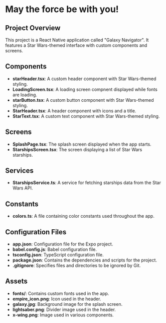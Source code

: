 # May the force be with you!


## Project Overview

This project is a React Native application called "Galaxy Navigator". It features a Star Wars-themed interface with custom components and screens.

## Components

- **starHeader.tsx**: A custom header component with Star Wars-themed styling.
- **LoadingScreen.tsx**: A loading screen compnent displayed while fonts are loading.
- **starButton.tsx**: A custom button component with Star Wars-themed styling.
- **StarHeader.tsx**: A header component with icons and a title.
- **StarText.tsx**: A custom text component with Star Wars-themed styling.

## Screens

- **SplashPage.tsx**: The splash screen displayed when the app starts.
- **StarshipsScreen.tsx**: The screen displaying a list of Star Wars starships.

## Services

- **StarshipsService.ts**: A service for fetching starships data from the Star Wars API.

## Constants

- **colors.ts**: A file containing color constants used throughout the app.

## Configuration Files

- **app.json**: Configuration file for the Expo project.
- **babel.config.js**: Babel configuration file.
- **tsconfig.json**: TypeScript configuration file.
- **package.json**: Contains the dependencies and scripts for the project.
- **.gitignore**: Specifies files and directories to be ignored by Git.

## Assets

- **fonts/**: Contains custom fonts used in the app.
- **empire_icon.png**: Icon used in the header.
- **galaxy.jpg**: Background image for the splash screen.
- **lightsaber.png**: Divider image used in the header.
- **x-wing.png**: Image used in various components.
